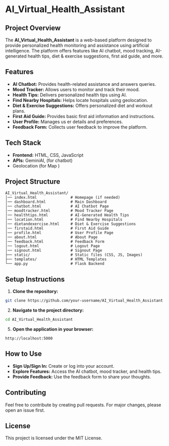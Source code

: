# AI_Virtual_Health_Assistant

## Project Overview
The **AI_Virtual_Health_Assistant** is a web-based platform designed to provide personalized health monitoring and assistance using artificial intelligence. The platform offers features like AI chatbot, mood tracking, AI-generated health tips, diet & exercise suggestions, first aid guide, and more.

## Features
- **AI Chatbot:** Provides health-related assistance and answers queries.
- **Mood Tracker:** Allows users to monitor and track their mood.
- **Health Tips:** Delivers personalized health tips using AI.
- **Find Nearby Hospitals:** Helps locate hospitals using geolocation.
- **Diet & Exercise Suggestions:** Offers personalized diet and workout plans.
- **First Aid Guide:** Provides basic first aid information and instructions.
- **User Profile:** Manages us er details and preferences.
- **Feedback Form:** Collects user feedback to improve the platform.

## Tech Stack
- **Frontend:** HTML, CSS, JavaScript
- **APIs:** GeminiAI, (for chatbot)
- Geolocation (for Map )
    

## Project Structure
```
AI_Virtual_Health_Assistant/
│── index.html               # Homepage (if needed)
│── dashboard.html           # Main Dashboard
│── chatbot.html             # AI Chatbot Page
│── moodtracker.html         # Mood Tracker Page
│── healthtips.html          # AI-Generated Health Tips
│── location.html            # Find Nearby Hospitals
│── dietandexercise.html     # Diet & Exercise Suggestions
│── firstaid.html            # First Aid Guide
│── profile.html             # User Profile Page
│── about.html               # About Page
│── feedback.html            # Feedback Form
│── logout.html              # Logout Page
│── signout.html             # Signout Page
├── static/                  # Static files (CSS, JS, Images)
├── templates/               # HTML Templates
└── app.py                   # Flask Backend
```

## Setup Instructions
1. **Clone the repository:**
```bash
git clone https://github.com/your-username/AI_Virtual_Health_Assistant.git
```

2. **Navigate to the project directory:**
```bash
cd AI_Virtual_Health_Assistant
```

5. **Open the application in your browser:**
```
http://localhost:5000
```

## How to Use
- **Sign Up/Sign In:** Create or log into your account.
- **Explore Features:** Access the AI chatbot, mood tracker, and health tips.
- **Provide Feedback:** Use the feedback form to share your thoughts.

## Contributing
Feel free to contribute by creating pull requests. For major changes, please open an issue first.

## License
This project is licensed under the MIT License.

